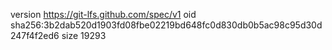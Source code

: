 version https://git-lfs.github.com/spec/v1
oid sha256:3b2dab520d1903fd08fbe02219bd648fc0d830db0b5ac98c95d30d247f4f2ed6
size 19293
